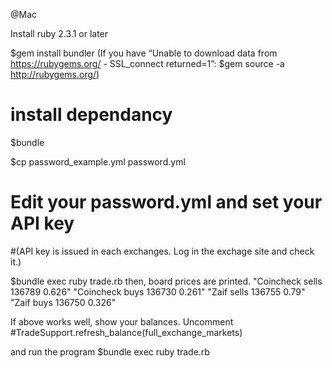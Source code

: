 @Mac

Install ruby 2.3.1 or later

$gem install bundler
(If you have “Unable to download data from https://rubygems.org/ - SSL_connect returned=1”: $gem source -a http://rubygems.org/)

# install dependancy
$bundle

$cp password_example.yml password.yml
# Edit your password.yml and set your API key
#(API key is issued in each exchanges. Log in the exchage site and check it.)

$bundle exec ruby trade.rb
then, board prices are printed.
"Coincheck  sells 136789 0.626"
"Coincheck  buys  136730 0.261"
"Zaif       sells 136755 0.79"
"Zaif       buys  136750 0.326"


If above works well, show your balances.
Uncomment
#TradeSupport.refresh_balance(full_exchange_markets)

and run the program
$bundle exec ruby trade.rb



